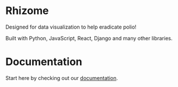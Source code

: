 # Rhizome
Designed for data visualization to help eradicate polio!

Built with Python, JavaScript, React, Django and many other libraries.

# Documentation

Start here by checking out our [documentation](http://unicef.github.io/rhizome/).
